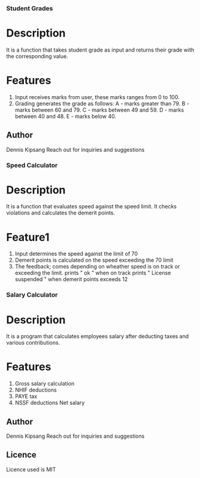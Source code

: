 ### Student Grades

# Description
It is a function that takes student grade as input and returns their grade with the corresponding value.

# Features

1. Input receives marks from user, these marks ranges from 0 to 100.
2. Grading generates the grade as follows:
 A - marks greater than 79.
 B - marks between 60 and 79.
 C - marks between 49 and 59.
 D - marks between 40 and 48.
 E - marks below 40.

 ## Author
 Dennis Kipsang
 Reach out for inquiries and suggestions



### Speed Calculator

# Description

It is a function that evaluates speed against the speed limit.
It checks violations and calculates the demerit points.

# Feature1
1. Input determines the speed against the limit of 70
2. Demerit points is calculated on the speed exceeding the 70 limit
3. The feedback; comes depending on wheather speed is on track or exceeding the limit.
prints " ok " when on track
prints " License suspended " when demerit points exceeds 12

### Salary Calculator
 
# Description

It is a program that calculates employees salary after deducting taxes and various contributions.

# Features
1. Gross salary calculation
2. NHIF deductions
3. PAYE tax
4. NSSF deductions
Net salary

 ## Author
 Dennis Kipsang
 Reach out for inquiries and suggestions

  ## Licence
  Licence used is MIT
